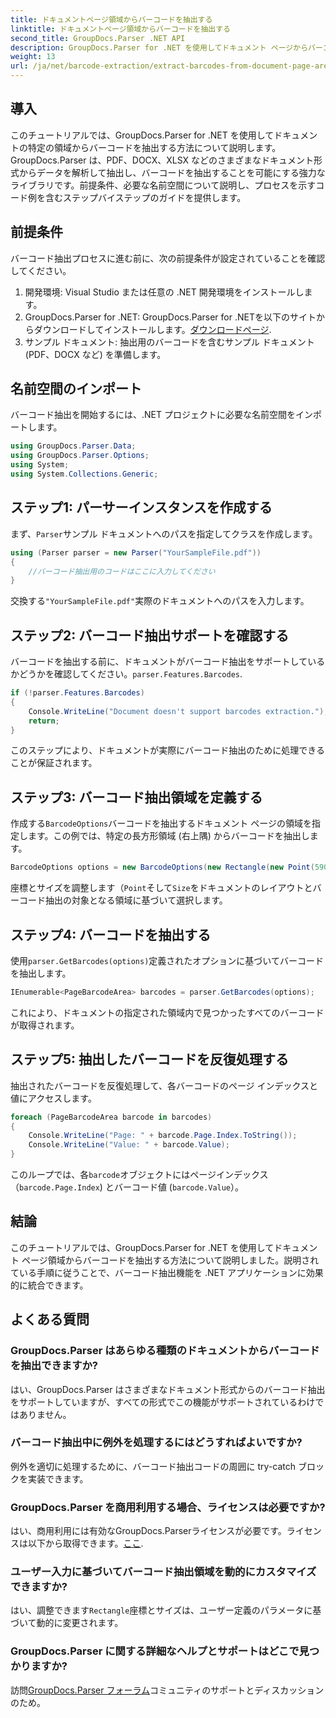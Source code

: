 ```yaml
---
title: ドキュメントページ領域からバーコードを抽出する
linktitle: ドキュメントページ領域からバーコードを抽出する
second_title: GroupDocs.Parser .NET API
description: GroupDocs.Parser for .NET を使用してドキュメント ページからバーコードを抽出する方法を学習します。このステップ バイ ステップのチュートリアルでドキュメント処理機能を強化します。
weight: 13
url: /ja/net/barcode-extraction/extract-barcodes-from-document-page-area/
---
```

## 導入
このチュートリアルでは、GroupDocs.Parser for .NET を使用してドキュメントの特定の領域からバーコードを抽出する方法について説明します。GroupDocs.Parser は、PDF、DOCX、XLSX などのさまざまなドキュメント形式からデータを解析して抽出し、バーコードを抽出することを可能にする強力なライブラリです。前提条件、必要な名前空間について説明し、プロセスを示すコード例を含むステップバイステップのガイドを提供します。
## 前提条件
バーコード抽出プロセスに進む前に、次の前提条件が設定されていることを確認してください。
1. 開発環境: Visual Studio または任意の .NET 開発環境をインストールします。
2.  GroupDocs.Parser for .NET: GroupDocs.Parser for .NETを以下のサイトからダウンロードしてインストールします。[ダウンロードページ](https://releases.groupdocs.com/parser/net/).
3. サンプル ドキュメント: 抽出用のバーコードを含むサンプル ドキュメント (PDF、DOCX など) を準備します。

## 名前空間のインポート
バーコード抽出を開始するには、.NET プロジェクトに必要な名前空間をインポートします。
```csharp
using GroupDocs.Parser.Data;
using GroupDocs.Parser.Options;
using System;
using System.Collections.Generic;
```
## ステップ1: パーサーインスタンスを作成する
まず、`Parser`サンプル ドキュメントへのパスを指定してクラスを作成します。
```csharp
using (Parser parser = new Parser("YourSampleFile.pdf"))
{
    //バーコード抽出用のコードはここに入力してください
}
```
交換する`"YourSampleFile.pdf"`実際のドキュメントへのパスを入力します。
## ステップ2: バーコード抽出サポートを確認する
バーコードを抽出する前に、ドキュメントがバーコード抽出をサポートしているかどうかを確認してください。`parser.Features.Barcodes`.
```csharp
if (!parser.Features.Barcodes)
{
    Console.WriteLine("Document doesn't support barcodes extraction.");
    return;
}
```
このステップにより、ドキュメントが実際にバーコード抽出のために処理できることが保証されます。
## ステップ3: バーコード抽出領域を定義する
作成する`BarcodeOptions`バーコードを抽出するドキュメント ページの領域を指定します。この例では、特定の長方形領域 (右上隅) からバーコードを抽出します。
```csharp
BarcodeOptions options = new BarcodeOptions(new Rectangle(new Point(590, 80), new Size(150, 150)));
```
座標とサイズを調整します（`Point`そして`Size`をドキュメントのレイアウトとバーコード抽出の対象となる領域に基づいて選択します。
## ステップ4: バーコードを抽出する
使用`parser.GetBarcodes(options)`定義されたオプションに基づいてバーコードを抽出します。
```csharp
IEnumerable<PageBarcodeArea> barcodes = parser.GetBarcodes(options);
```
これにより、ドキュメントの指定された領域内で見つかったすべてのバーコードが取得されます。
## ステップ5: 抽出したバーコードを反復処理する
抽出されたバーコードを反復処理して、各バーコードのページ インデックスと値にアクセスします。
```csharp
foreach (PageBarcodeArea barcode in barcodes)
{
    Console.WriteLine("Page: " + barcode.Page.Index.ToString());
    Console.WriteLine("Value: " + barcode.Value);
}
```
このループでは、各`barcode`オブジェクトにはページインデックス（`barcode.Page.Index`) とバーコード値 (`barcode.Value`）。

## 結論
このチュートリアルでは、GroupDocs.Parser for .NET を使用してドキュメント ページ領域からバーコードを抽出する方法について説明しました。説明されている手順に従うことで、バーコード抽出機能を .NET アプリケーションに効果的に統合できます。

## よくある質問
### GroupDocs.Parser はあらゆる種類のドキュメントからバーコードを抽出できますか?
はい、GroupDocs.Parser はさまざまなドキュメント形式からのバーコード抽出をサポートしていますが、すべての形式でこの機能がサポートされているわけではありません。
### バーコード抽出中に例外を処理するにはどうすればよいですか?
例外を適切に処理するために、バーコード抽出コードの周囲に try-catch ブロックを実装できます。
### GroupDocs.Parser を商用利用する場合、ライセンスは必要ですか?
はい、商用利用には有効なGroupDocs.Parserライセンスが必要です。ライセンスは以下から取得できます。[ここ](https://purchase.groupdocs.com/buy).
### ユーザー入力に基づいてバーコード抽出領域を動的にカスタマイズできますか?
はい、調整できます`Rectangle`座標とサイズは、ユーザー定義のパラメータに基づいて動的に変更されます。
### GroupDocs.Parser に関する詳細なヘルプとサポートはどこで見つかりますか?
訪問[GroupDocs.Parser フォーラム](https://forum.groupdocs.com/c/parser/17)コミュニティのサポートとディスカッションのため。